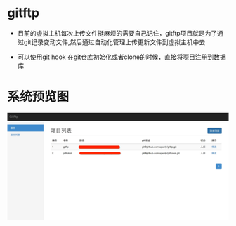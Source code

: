 gitftp
=================

* 目前的虚拟主机每次上传文件挺麻烦的需要自己记住，gitftp项目就是为了通过git记录变动文件,然后通过自动化管理上传更新文件到虚拟主机中去

* 可以使用git hook 在git仓库初始化或者clone的时候，直接将项目注册到数据库


系统预览图
=================
![gitftp](static/images/preview.png)
